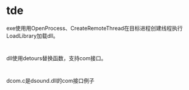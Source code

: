 # tde
exe使用用OpenProcess、CreateRemoteThread在目标进程创建线程执行LoadLibrary加载dll。
#
dll使用detours替换函数，支持com接口。
#
dcom.c是dsound.dll的com接口例子
